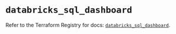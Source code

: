# `databricks_sql_dashboard`

Refer to the Terraform Registry for docs: [`databricks_sql_dashboard`](https://registry.terraform.io/providers/databricks/databricks/1.36.2/docs/resources/sql_dashboard).
